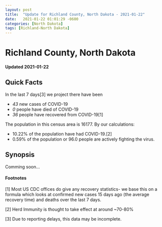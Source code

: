 ```yaml
---
layout: post
title:  "Update for Richland County, North Dakota - 2021-01-22"
date:   2021-01-22 01:01:29 -0600
categories: [North Dakota]
tags: [Richland-North Dakota]
---
```


# Richland County, North Dakota
#### Updated 2021-01-22

## Quick Facts

In the last 7 days[3] we project there have been
- *43* new cases of COVID-19
- *0* people have died of COVID-19
- *36* people have recovered from COVID-19[1]

The population in this census area is 16177. By our calculations:
- 10.22% of the population have had COVID-19.[2]
- 0.59% of the population or 96.0 people are actively fighting the virus.

## Synopsis

Comming soon...


#### Footnotes

[1] Most US CDC offices do give any recovery statistics- we base this on a formula which looks at confirmed new cases
15 days ago (the average recovery time) and deaths over the last 7 days.

[2] Herd Immunity is thought to take effect at around ~70-80%

[3] Due to reporting delays, this data may be incomplete.
 
    